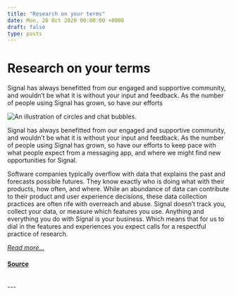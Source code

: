 ```yaml
---
title: "Research on your terms"
date: Mon, 26 Oct 2020 00:00:00 +0000
draft: false
type: posts
---
```

# Research on your terms





 Signal has always benefitted from our engaged and supportive community, and wouldn’t be what it is without your input and feedback. As the number of people using Signal has grown, so have our efforts

![An illustration of circles and chat bubbles.](/blog/images/research-header.png)

Signal has always benefitted from our engaged and supportive community, and wouldn’t be what it is without your input and feedback. As the number of people using Signal has grown, so have our efforts to keep pace with what people expect from a messaging app, and where we might find new opportunities for Signal.

Software companies typically overflow with data that explains the past and forecasts possible futures. They know exactly who is doing what with their products, how often, and where. While an abundance of data can contribute to their product and user experience decisions, these data collection practices are often rife with overreach and abuse. Signal doesn’t track you, collect your data, or measure which features you use. Anything and everything you do with Signal is your business. Which means that for us to dial in the features and experiences you expect calls for a respectful practice of research.

[_Read more..._](https://signal.org/blog/signal-research/)

#### [Source](https://signal.org/blog/signal-research/)

<br/>
---
